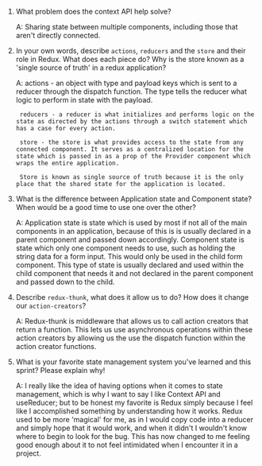 1. What problem does the context API help solve?

    A: Sharing state between multiple components, including those that aren't directly connected.

1. In your own words, describe `actions`, `reducers` and the `store` and their role in Redux. What does each piece do? Why is the store known as a 'single source of truth' in a redux application?

    A:  actions - an object with type and payload keys which is sent to a reducer through       the dispatch function. The type tells the reducer what logic to perform in state        with the payload.

        reducers - a reducer is what initializes and performs logic on the state as directed by the actions through a switch statement which has a case for every action.

        store - the store is what provides access to the state from any connected component. It serves as a centralized location for the state which is passed in as a prop of the Provider component which wraps the entire application.

        Store is known as single source of truth because it is the only place that the shared state for the application is located.

1. What is the difference between Application state and Component state? When would be a good time to use one over the other?

    A:  Application state is state which is used by most if not all of the main components in an application, because of this is is usually declared in a parent component and passed down accordingly.
    Component state is state which only one component needs to use, such as holding the string data for a form input. This would only be used in the child form component. This type of state is usually declared and used within the child component that needs it and not declared in the parent component and passed down to the child.

1. Describe `redux-thunk`, what does it allow us to do? How does it change our `action-creators`?

    A:  Redux-thunk is middleware that allows us to call action creators that return a function. This lets us use asynchronous operations within these action creators by allowing us the use the dispatch function within the action creator functions.

1. What is your favorite state management system you've learned and this sprint? Please explain why!

    A:  I really like the idea of having options when it comes to state management, which is why I want to say I like Context API and useReducer; but to be honest my favorite is Redux simply because I feel like I accomplished something by understanding how it works. Redux used to be more 'magical' for me, as in I would copy code into a reducer and simply hope that it would work, and when it didn't I wouldn't know where to begin to look for the bug. This has now changed to me feeling good enough about it to not feel intimidated when I encounter it in a project.
